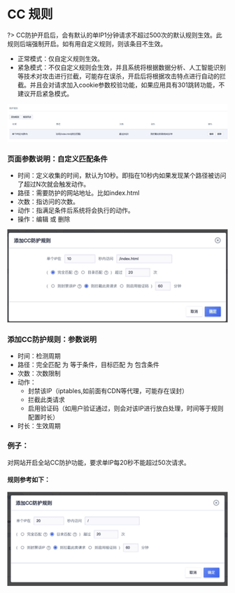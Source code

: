 

# CC 规则

?> CC防护开启后，会有默认的单IP1分钟请求不超过500次的默认规则生效。此规则后端强制开启。如有用自定义规则，则该条目不生效。

* 正常模式：仅自定义规则生效。
* 紧急模式：不仅自定义规则会生效，并且系统将根据数据分析、人工智能识别等技术对攻击进行拦截，可能存在误杀，开启后将根据攻击特点进行自动的拦截。并且会对请求加入cookie参数校验功能，如果应用具有301跳转功能，不建议开启紧急模式。

![](/images/15971389805368.jpg)

### 页面参数说明：自定义匹配条件

  - 时间：定义收集的时间，默认为10秒。即指在10秒内如果发现某个路径被访问了超过N次就会触发动作。
  - 路径：需要防护的网站地址。比如index.html
  - 次数：指访问的次数。
  - 动作：指满足条件后系统将会执行的动作。
  - 操作：编辑 或 删除

![](/images/15971391299486.jpg)

### 添加CC防护规则：参数说明

  - 时间：检测周期
  - 路径：完全匹配 为 等于条件，目标匹配 为 包含条件
  - 次数：次数限制
  - 动作：
     - 封禁该IP（iptables,如前面有CDN等代理，可能存在误封）
     - 拦截此类请求
     - 启用验证码（如用户验证通过，则会对该IP进行放白处理，时间等于规则配置时长）
  - 时长：生效周期

### 例子：
对网站开启全站CC防护功能，要求单IP每20秒不能超过50次请求。

#### 规则参考如下：
![](/images/15971393155084.jpg)



